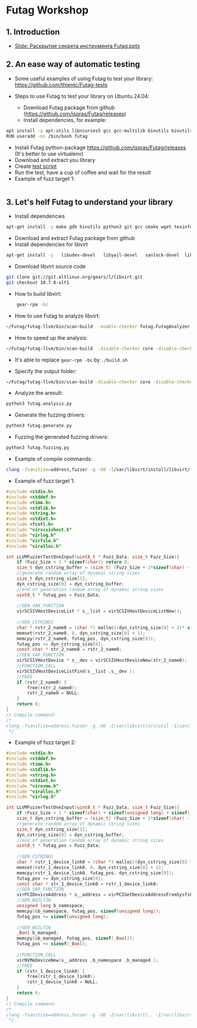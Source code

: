 # Futag Workshop

## 1. Introduction

- [Slide: Раскрытие секрета инструмента Futag.pptx](./Раскрытие%20секрета%20инструмента%20Futag.pptx)

## 2. An ease way of automatic testing

- Some useful examples of using Futag to test your library: https://github.com/thientc/Futag-tests

- Steps to use Futag to test your library on Ubuntu 24.04:
  - Download Futag package from github (https://github.com/ispras/Futag/releases)
  - Install dependencies, for example:
```bash
apt install -y apt-utils libncurses5 gcc gcc-multilib binutils binutils-gold binutils-dev g++ make gdb openssh-client git wget xz-utils python3 python3-pip python-is-python3  nano cmake libtool
RUN useradd -ms /bin/bash futag
```
  - Install Futag python-package https://github.com/ispras/Futag/releases (It's better to use virtualenv)
  - Download and extract you library
  - Create [test script](./json-c/futag.all-in-one.py)
  - Run the test, have a cup of coffee and wait for the result
- Example of fuzz target 1:
```c
```

## 3. Let's helf Futag to understand your library 

- Install dependencies
```bash
apt-get install -y make gdb binutils python3 git gcc cmake wget texinfo automake autoconf bash-completion  gcc-c++* gcc-common python3-module-pip openssh-clients xz binutils-devel
```
- Download and extract Futag package from github
- Install dependencies for libvirt

```bash
apt-get install -y   libudev-devel   libyajl-devel   sanlock-devel  libpcap-devel  libnl-devel  libselinux-devel  libsasl2-devel  polkit  util-linux  qemu-img  lvm2  libparted-devel parted libuuid-devel dmsetup ceph-devel  open-iscsi  libiscsi-devel  libdevmapper-devel  libglusterfs-devel  libnuma-devel   libcap-ng-devel  libcurl-devel   libaudit-devel  libfuse-devel   libnbd-devel  pm-utils  glib2-devel wireshark tshark wireshark-devel  libblkid-devel  libgcrypt-devel libgnutls-devel libp11-kit-devel  libreadline-devel  libtasn1-devel  libattr-devel attr  libacl-devel  glib2-devel  libgio-devel  libxml2-devel xml-utils xsltproc  python3 python3-devel python3-module-pytest  python3-module-docutils  zlib-devel  iproute2  dmidecode  libtirpc-devel  glibc-utils  kmod  mdevctl udev
```
- Download libvirt source code
```bash
git clone git://git.altlinux.org/gears/l/libvirt.git
git checkout 10.7.0-alt1
```

- How to build libvirt:
```bash
    gear-rpm -bc
```

- How to use Futag to analyze libvirt:
```bash
~/Futag/futag-llvm/bin/scan-build  -enable-checker futag.FutagAnalyzer -analyzer-config futag.FutagAnalyzer:report_dir=/home/thientc/libvirt/analysis_result gear-rpm -bc
 ```

- How to speed up the analysis:
```bash
~/Futag/futag-llvm/bin/scan-build  -disable-checker core -disable-checker security -disable-checker unix -disable-checker deadcode -disable-checker nullability -disable-checker cplusplus -enable-checker futag.FutagAnalyzer -analyzer-config futag.FutagAnalyzer:report_dir=/home/thientc/libvirt/analysis_result gear-rpm -bc
```
- It's able to replace `gear-rpm -bc` by `./build.sh`

- Specify the output folder:
```bash
~/Futag/futag-llvm/bin/scan-build -disable-checker core -disable-checker security -disable-checker unix -disable-checker deadcode -disable-checker nullability -disable-checker cplusplus -enable-checker futag.FutagAnalyzer -analyzer-config futag.FutagAnalyzer:report_dir=futag-analysis gear-rpm -bc
```

- Analyze the aresult:
```bash
python3 futag.analysis.py
```

- Generate the fuzzing drivers:
```bash
python3 futag.generate.py
```

- Fuzzing the generated fuzzing drivers:
```bash
python3 futag.fuzzing.py
```

- Example of compile commands:
```bash
clang -fsanitize=address,fuzzer -g -O0 -I/var/libvirt/install/libvirt/ -I/var/libvirt/../src/util -I/usr/include/libnl3 -I/usr/lib64/glib-2.0/include -I/var/libvirt/src/util/libvirt_util.a.p -I/var/libvirt -I/var/libvirt/../src -I/var/libvirt/.. -I/usr/include/gio-unix-2.0 -I/usr/include/glib-2.0 -I/var/libvirt/src/util -I/usr/include/yajl -I/var/libvirt/../include -I/usr/include/libxml2 -I/var/libvirt/include -I/var/libvirt/src -I/usr/include/p11-kit-1  /home/thientc/libvirt/futag-fuzz-drivers/failed/virNVMeDeviceListCount/virNVMeDeviceListCount.1/virNVMeDeviceListCount.1.c -o /home/thientc/libvirt/futag-fuzz-drivers/failed/virNVMeDeviceListCount/virNVMeDeviceListCount.1/virNVMeDeviceListCount.1.out -lvirt
```

- Example of fuzz target 1:
```c
#include <stdio.h>
#include <stddef.h>
#include <time.h>
#include <stdlib.h>
#include <string.h>
#include <stdint.h>
#include <fcntl.h>
#include "virscsivhost.h"
#include "virlog.h"
#include "virfile.h"
#include "viralloc.h"

int LLVMFuzzerTestOneInput(uint8_t * Fuzz_Data, size_t Fuzz_Size){
    if (Fuzz_Size < 1 * sizeof(char)) return 0;
    size_t dyn_cstring_buffer = (size_t) (Fuzz_Size + 1*sizeof(char) - (1 * sizeof(char) ));
    //generate random array of dynamic string sizes
    size_t dyn_cstring_size[1];
    dyn_cstring_size[0] = dyn_cstring_buffer;
    //end of generation random array of dynamic string sizes
    uint8_t * futag_pos = Fuzz_Data;
    
    //GEN_VAR_FUNCTION
    virSCSIVHostDeviceList * s__list = virSCSIVHostDeviceListNew();
    
    //GEN_CSTRING1
    char * rstr_2_name0 = (char *) malloc((dyn_cstring_size[0] + 1)* sizeof(char));
    memset(rstr_2_name0, 0, dyn_cstring_size[0] + 1);
    memcpy(rstr_2_name0, futag_pos, dyn_cstring_size[0]);
    futag_pos += dyn_cstring_size[0];
    const char * str_2_name0 = rstr_2_name0;
    //GEN_VAR_FUNCTION
    virSCSIVHostDevice * s__dev = virSCSIVHostDeviceNew(str_2_name0);
    //FUNCTION_CALL
    virSCSIVHostDeviceListFind(s__list ,s__dev );
    //FREE
    if (rstr_2_name0) {
        free(rstr_2_name0);
        rstr_2_name0 = NULL;
    }
    return 0;
}
// Compile command:
/* 
clang -fsanitize=address,fuzzer -g -O0 -I/var/libvirt/src/util -I/var/libvirt -I/var/libvirt/../include -I/var/libvirt/include -I/usr/include/glib-2.0 -I/var/libvirt/src/util/libvirt_util.a.p -I/usr/include/yajl -I/var/libvirt/../src/util -I/var/libvirt/src -I/var/libvirt/../src -I/usr/include/gio-unix-2.0 -I/usr/include/libxml2 -I/var/libvirt/.. -I/usr/include/libnl3 -I/usr/include/p11-kit-1 -I/usr/lib64/glib-2.0/include  /home/thientc/libvirt/futag-fuzz-drivers/succeeded/virSCSIVHostDeviceListFind/virSCSIVHostDeviceListFind.1/virSCSIVHostDeviceListFind.1.c -o /home/thientc/libvirt/futag-fuzz-drivers/succeeded/virSCSIVHostDeviceListFind/virSCSIVHostDeviceListFind.1/virSCSIVHostDeviceListFind.1.out -lvirt
 */

```
- Example of fuzz target 2:
```c
#include <stdio.h>
#include <stddef.h>
#include <time.h>
#include <stdlib.h>
#include <string.h>
#include <stdint.h>
#include "virnvme.h"
#include "viralloc.h"
#include "virlog.h"

int LLVMFuzzerTestOneInput(uint8_t * Fuzz_Data, size_t Fuzz_Size){
    if (Fuzz_Size < 1 * sizeof(char) + sizeof(unsigned long) + sizeof(_Bool)) return 0;
    size_t dyn_cstring_buffer = (size_t) (Fuzz_Size + 1*sizeof(char) - (1 * sizeof(char) + sizeof(unsigned long) + sizeof(_Bool) ));
    //generate random array of dynamic string sizes
    size_t dyn_cstring_size[1];
    dyn_cstring_size[0] = dyn_cstring_buffer;
    //end of generation random array of dynamic string sizes
    uint8_t * futag_pos = Fuzz_Data;
    
    //GEN_CSTRING1
    char * rstr_1_device_link0 = (char *) malloc((dyn_cstring_size[0] + 1)* sizeof(char));
    memset(rstr_1_device_link0, 0, dyn_cstring_size[0] + 1);
    memcpy(rstr_1_device_link0, futag_pos, dyn_cstring_size[0]);
    futag_pos += dyn_cstring_size[0];
    const char * str_1_device_link0 = rstr_1_device_link0;
    //GEN_VAR_FUNCTION
    virPCIDeviceAddress * s__address = virPCIGetDeviceAddressFromSysfsLink(str_1_device_link0);
    //GEN_BUILTIN
    unsigned long b_namespace;
    memcpy(&b_namespace, futag_pos, sizeof(unsigned long));
    futag_pos += sizeof(unsigned long);
    
    //GEN_BUILTIN
    _Bool b_managed;
    memcpy(&b_managed, futag_pos, sizeof(_Bool));
    futag_pos += sizeof(_Bool);
    
    //FUNCTION_CALL
    virNVMeDeviceNew(s__address ,b_namespace ,b_managed );
    //FREE
    if (rstr_1_device_link0) {
        free(rstr_1_device_link0);
        rstr_1_device_link0 = NULL;
    }
    return 0;
}
// Compile command:
/* 
clang -fsanitize=address,fuzzer -g -O0 -I/var/libvirt/.. -I/var/libvirt/../src -I/usr/include/gio-unix-2.0 -I/var/libvirt/src -I/usr/include/glib-2.0 -I/usr/include/libnl3 -I/var/libvirt/../include -I/usr/lib64/glib-2.0/include -I/usr/include/p11-kit-1 -I/var/libvirt/src/util/libvirt_util.a.p -I/var/libvirt -I/usr/include/yajl -I/usr/include/libxml2 -I/var/libvirt/include -I/var/libvirt/../src/util -I/var/libvirt/src/util  /home/thientc/libvirt/futag-fuzz-drivers/succeeded/virNVMeDeviceNew/virNVMeDeviceNew.3/virNVMeDeviceNew.3.c -o /home/thientc/libvirt/futag-fuzz-drivers/succeeded/virNVMeDeviceNew/virNVMeDeviceNew.3/virNVMeDeviceNew.3.out -lvirt
 */
```